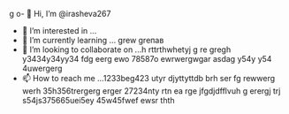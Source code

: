 g o- 👋 Hi, I’m @irasheva267
- 👀 I’m interested in ...
- 🌱 I’m currently learning ... grew greпав
- 💞️ I’m looking to collaborate on ...h rttrthwhetyj g re gregh y3434y34yy34  fdg eerg ewo 78587o ewrwergwgar asdag y54y  y54 4uwergerg
- 📫 How to reach me ...1233beg423 utyr djyttyttdb  brh ser fg rewwerg werh 35h356trergerg erger
27234nty rtn ea rge jfgdjdfflvuh g erergj trj s54js375665uei5ey 45w45fwef ewsr thth
<!---a resdfsdutotu
irasheva267/irasheva267 is a ✨ special ✨ repository because its `README.md` (this file) appears on your GitHub profilg reerge.
You can click the Preview link to take a look at your changes.r erg
--->
